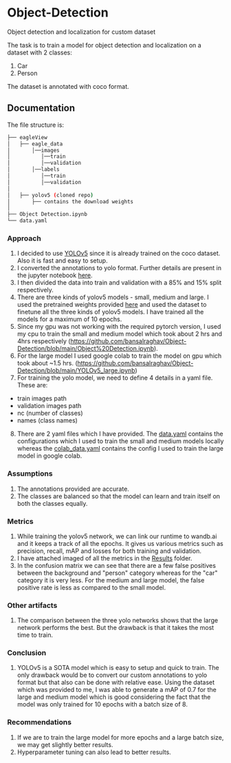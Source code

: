 # Object-Detection
Object detection and localization for custom dataset

The task is to train a model for object detection and localization on a dataset with 2 classes: 
  1. Car
  2. Person

The dataset is annotated with coco format. 

## Documentation


The file structure is: 
```bash
├── eagleView
│   ├── eagle_data
│       │──images
│          │──train
│          │──validation
│       │──labels
│          │──train
│          │──validation
│
│   ├── yolov5 (cloned repo)
│       ├── contains the download weights
│   
├── Object Detection.ipynb
└── data.yaml

```



### Approach
1. I decided to use [YOLOv5](https://github.com/ultralytics/yolov5) since it is already trained on the coco dataset. Also it is fast and easy to setup.
2. I converted the annotations to yolo format. Further details are present in the jupyter notebook [here](https://github.com/bansalraghav/Object-Detection/blob/main/Object%20Detection.ipynb).
3. I then divided the data into train and validation with a 85% and 15% split respectively.
4. There are three kinds of yolov5 models - small, medium and large. I used the pretrained weights provided [here](https://github.com/ultralytics/yolov5/releases) and used the dataset to finetune all the three kinds of yolov5 models. I have trained all the models for a maximum of 10 epochs.
5. Since my gpu was not working with the required pytorch version, I used my cpu to train the small and medium model which took about 2 hrs and 4hrs respectively (https://github.com/bansalraghav/Object-Detection/blob/main/Object%20Detection.ipynb). 
6. For the large model I used google colab to train the model on gpu which took about ~1.5 hrs. (https://github.com/bansalraghav/Object-Detection/blob/main/YOLOv5_large.ipynb)
7. For training the yolo model, we need to define 4 details in a yaml file. These are:
  - train images path
  - validation images path 
  - nc (number of classes)
  - names (class names)
8. There are 2 yaml files which I have provided. The [data.yaml](https://github.com/bansalraghav/Object-Detection/blob/main/data.yaml) contains the configurations which I used to train the small and medium models locally whereas the [colab_data.yaml](https://github.com/bansalraghav/Object-Detection/blob/main/colab_data.yaml) contains the config I used to train the large model in google colab.

### Assumptions
1. The annotations provided are accurate. 
2. The classes are balanced so that the model can learn and train itself on both the classes equally. 

### Metrics
1. While training the yolov5 network, we can link our runtime to wandb.ai and it keeps a track of all the epochs. It gives us various metrics such as precision, recall, mAP and losses for both training and validation.
2. I have attached imaged of all the metrics in the [Results](https://github.com/bansalraghav/Object-Detection/tree/main/Results) folder.
3. In the confusion matrix we can see that there are a few false positives between the background and "person" category whereas for the "car" category it is very less. For the medium and large model, the false positive rate is less as compared to the small model.

### Other artifacts
1. The comparison between the three yolo networks shows that the large network performs the best. But the drawback is that it takes the most time to train. 

### Conclusion
1. YOLOv5 is a SOTA model which is easy to setup and quick to train. The only drawback would be to convert our custom annotations to yolo format but that also can be done with relative ease. Using the dataset which was provided to me, I was able to generate a mAP of 0.7 for the large and medium model which is good considering the fact that the model was only trained for 10 epochs with a batch size of 8. 

### Recommendations
1. If we are to train the large model for more epochs and a large batch size, we may get slightly better results.
2. Hyperparameter tuning can also lead to better results.
